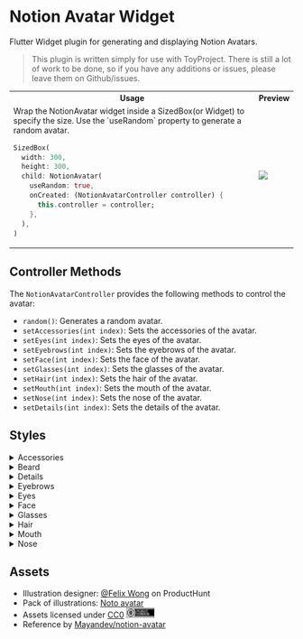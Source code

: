 # Notion Avatar Widget

Flutter Widget plugin for generating and displaying Notion Avatars.

> This plugin is written simply for use with ToyProject. There is still a lot of work to be done, so if you have any additions or issues, please leave them on Github/issues. 

<table>
<tr>
<th> Usage </th>
<th> Preview </th>
</tr>
<tr>
<td>
Wrap the NotionAvatar widget inside a SizedBox(or Widget) to specify the size. Use the `useRandom` property to generate a random avatar.

```dart
SizedBox(
  width: 300,
  height: 300,
  child: NotionAvatar(
    useRandom: true,
    onCreated: (NotionAvatarController controller) {
      this.controller = controller;
    },
  ),
)
```
</td>
<td>
<img src="https://github.com/lowapple/flutter-notion-avatar/assets/26740046/795fca01-7976-49ad-9540-67699881cce7"/>
</td>
</tr>
</table>

## Controller Methods

The `NotionAvatarController` provides the following methods to control the avatar:

- `random()`: Generates a random avatar.
- `setAccessories(int index)`: Sets the accessories of the avatar.
- `setEyes(int index)`: Sets the eyes of the avatar.
- `setEyebrows(int index)`: Sets the eyebrows of the avatar.
- `setFace(int index)`: Sets the face of the avatar.
- `setGlasses(int index)`: Sets the glasses of the avatar.
- `setHair(int index)`: Sets the hair of the avatar.
- `setMouth(int index)`: Sets the mouth of the avatar.
- `setNose(int index)`: Sets the nose of the avatar.
- `setDetails(int index)`: Sets the details of the avatar.


## Styles


<details>
<summary>Accessories</summary>
  
  ![accessories](https://github.com/lowapple/flutter-notion-avatar/assets/26740046/adf6642b-fb79-47b7-90e2-63cbf37527a5)
  
Accessories can be customized using the `NotionAvatarController`'s `setAccessories()` method.

</details>

<details>
<summary>Beard</summary>

  ![beard](https://github.com/lowapple/flutter-notion-avatar/assets/26740046/30e4cafc-5591-448d-a496-f04248fc625a)

Beard styles can be customized using the `NotionAvatarController`'s `setDetails()` method.

</details>

<details>
<summary>Details</summary>

  ![details](https://github.com/lowapple/flutter-notion-avatar/assets/26740046/57b3a0dc-d2fc-4bb3-b73f-23b1aa27a60b)

Details can be customized using the `NotionAvatarController`'s `setDetails()` method.

</details>

<details>
<summary>Eyebrows</summary>
 
  ![eyebrows](https://github.com/lowapple/flutter-notion-avatar/assets/26740046/4161ebaa-7fe1-4313-8d83-756bdc7adc46)

Eyebrow styles can be customized using the `NotionAvatarController`'s `setEyebrows()` method.

</details>

<details>
<summary>Eyes</summary>

  ![eyes](https://github.com/lowapple/flutter-notion-avatar/assets/26740046/cf7bcbf0-b9d0-49f5-bd03-562558f0f3fb)

Eye styles can be customized using the `NotionAvatarController`'s `setEyes()` method.

</details>

<details>
<summary>Face</summary>

  ![face](https://github.com/lowapple/flutter-notion-avatar/assets/26740046/681c1708-0a07-48ab-b7a1-5325eb1a96fa)

Face styles can be customized using the `NotionAvatarController`'s `setFace()` method.

</details>

<details>
<summary>Glasses</summary>
  
  ![glasses](https://github.com/lowapple/flutter-notion-avatar/assets/26740046/62f10184-bdae-4671-b2be-336e52561b85)

Glasses styles can be customized using the `NotionAvatarController`'s `setGlasses()` method.

</details>

<details>
<summary>Hair</summary>

  ![hair](https://github.com/lowapple/flutter-notion-avatar/assets/26740046/2c2b0563-331b-47c4-86dd-d273e9fe8dfb)

Hair styles can be customized using the `NotionAvatarController`'s `setHair()` method.

</details>

<details>
<summary>Mouth</summary>
  
  ![mouth](https://github.com/lowapple/flutter-notion-avatar/assets/26740046/d613c103-4897-4f9b-9a64-a1448f5c8b4c)

Mouth styles can be customized using the `NotionAvatarController`'s `setMouth()` method.

</details>

<details>
<summary>Nose</summary>

  ![nose](https://github.com/lowapple/flutter-notion-avatar/assets/26740046/77eca0a2-f0f1-4106-9229-855e82636811)

Nose styles can be customized using the `NotionAvatarController`'s `setNose()` method.

</details>

## Assets

- Illustration designer: [@Felix Wong](https://www.producthunt.com/@felix12777) on ProductHunt
- Pack of illustrations: [Noto avatar](https://abstractlab.gumroad.com/l/noto-avatar)
- Assets licensed under [CC0](https://creativecommons.org/publicdomain/zero/1.0/) <img src="./resources/cc0.svg" width="50"/>
- Reference by [Mayandev/notion-avatar](https://github.com/Mayandev/notion-avatar)
